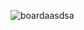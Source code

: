![boardaasdsa](https://github.com/joaopedro-xy/joaopedro-xy/assets/85851014/43751182-1329-4354-8c2e-a56cb335f963)
